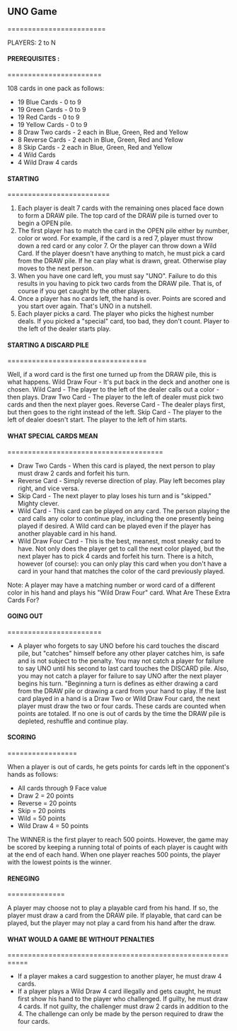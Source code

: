 ## UNO Game
========================

PLAYERS: 2 to N

#### PREREQUISITES :
=======================

108 cards in one pack as follows:

 * 19 Blue Cards - 0 to 9
 * 19 Green Cards - 0 to 9
 * 19 Red Cards - 0 to 9
 * 19 Yellow Cards - 0 to 9
 * 8 Draw Two cards - 2 each in Blue, Green, Red and Yellow
 * 8 Reverse Cards - 2 each in Blue, Green, Red and Yellow
 * 8 Skip Cards - 2 each in Blue, Green, Red and Yellow
 * 4 Wild Cards
 * 4 Wild Draw 4 cards


#### STARTING
=========================

1.    Each player is dealt 7 cards with the remaining ones placed face down to form a DRAW pile. The top card of the DRAW pile is turned over to begin a OPEN pile.
2.    The first player has to match the card in the OPEN pile either by number, color or word. 
      For example, if the card is a red 7, player must throw down a red card or any color 7. Or the player can throw down a Wild Card. If the player doesn't have anything to match, he must pick a card from the DRAW pile. If he can play what is drawn, great. Otherwise play moves to the next person.
3.    When you have one card left, you must say "UNO". Failure to do this results in you having to pick two cards from the DRAW pile. That is, of course if you get caught by the other players.
4.    Once a player has no cards left, the hand is over. Points are scored and you start over again. That's UNO in a nutshell.
5.    Each player picks a card. The player who picks the highest number deals. If you picked a "special" card, too bad, they don't count. Player to the left of the dealer starts play.


#### STARTING A DISCARD PILE
==================================

Well, if a word card is the first one turned up from the DRAW pile, this is what happens.
Wild Draw Four - It's put back in the deck and another one is chosen.
Wild Card - The player to the left of the dealer calls out a color - then plays.
Draw Two Card - The player to the left of dealer must pick two cards and then the next player goes.
Reverse Card - The dealer plays first, but then goes to the right instead of the left.
Skip Card - The player to the left of dealer doesn't start. The player to the left of him starts.


#### WHAT SPECIAL CARDS MEAN
======================================

* Draw Two Cards - When this card is played, the next person to play must draw 2 cards and forfeit his turn.
* Reverse Card - Simply reverse direction of play. Play left becomes play right, and vice versa.
* Skip Card - The next player to play loses his turn and is "skipped." Mighty clever.
* Wild Card - This card can be played on any card. The person playing the card calls any color to continue play, including the one presently being played if desired. A Wild card can be played even if the player has another playable card in his hand.
* Wild Draw Four Card - This is the best, meanest, most sneaky card to have. Not only does the player get to call the next color played, but the next player has to pick 4 cards and forfeit his turn. There is a hitch, however (of course): you can only play this card when you don't have a card in your hand that matches the color of the card previously played.

Note: A player may have a matching number or word card of a different color in his hand and plays his "Wild Draw Four" card.
What Are These Extra Cards For?

#### GOING OUT
=======================

* A player who forgets to say UNO before his card touches the discard pile, but "catches" himself before any other player catches him, is safe and is not subject to the penalty. You may not catch a player for failure to say UNO until his second to last card touches the DISCARD pile. Also, you may not catch a player for failure to say UNO after the next player begins his turn. "Beginning a turn is defines as either drawing a card from the DRAW pile or drawing a card from your hand to play.
If the last card played in a hand is a Draw Two or Wild Draw Four card, the next player must draw the two or four cards. These cards are counted when points are totaled.
If no one is out of cards by the time the DRAW pile is depleted, reshuffle and continue play.

#### SCORING
=================

When a player is out of cards, he gets points for cards left in the opponent's hands as follows:
* All cards through 9 Face value
* Draw 2 = 20 points
* Reverse = 20 points
* Skip = 20 points
* Wild = 50 points
* Wild Draw 4 = 50 points

The WINNER is the first player to reach 500 points. However, the game may be scored by keeping a running total of points of each player is caught with at the end of each hand. When one player reaches 500 points, the player with the lowest points is the winner.


#### RENEGING
==============

A player may choose not to play a playable card from his hand. If so, the player must draw a card from the DRAW pile. If playable, that card can be played, but the player may not play a card from his hand after the draw.

#### WHAT WOULD A GAME BE WITHOUT PENALTIES
===========================================================

* If a player makes a card suggestion to another player, he must draw 4 cards.
* If a player plays a Wild Draw 4 card illegally and gets caught, he must first show his hand to the player who challenged. If guilty, he must draw 4 cards. If not guilty, the challenger must draw 2 cards in addition to the 4. The challenge can only be made by the person required to draw the four cards.
